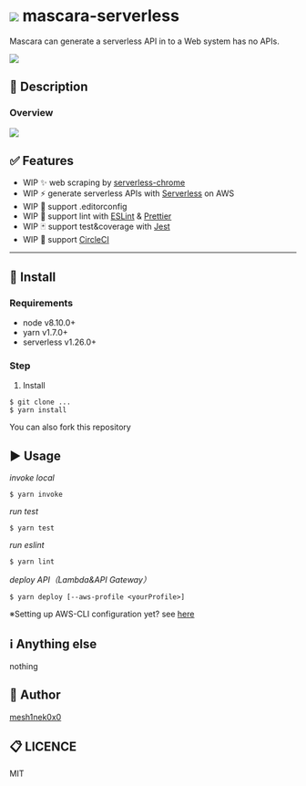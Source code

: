 # ![](https://dummyimage.com/32&text=mascara) mascara-serverless 
<!-- add logo image if you like -->

Mascara can generate a serverless API in to a Web system has no APIs.
<!-- One sentence about your product and what it dose.-->

![](	https://img.shields.io/circleci/project/github/RedSparr0w/node-csgo-parser.svg)
<!-- add ci status badge -->

## :pushpin: Description

### Overview

![](https://dummyimage.com/320x160&text=wip)
<!-- add gif image if you like -->

## :white_check_mark: Features
<!-- list up your product features. -->
- WIP :sparkles: web scraping by  [serverless-chrome](https://github.com/adieuadieu/serverless-chrome)
- WIP :zap: generate serverless APIs with [Serverless](https://serverless.com/) on AWS
- WIP :art: support .editorconfig
- WIP :shirt: support lint with [ESLint](https://eslint.org/) & [Prettier](https://prettier.io/)
- WIP :black_joker: support test&coverage with [Jest](https://facebook.github.io/jest/)
- WIP :arrows_counterclockwise: support [CircleCI](https://circleci.com/)
---

## :floppy_disk: Install
### Requirements
<!-- show dependencies first -->
* node v8.10.0+
* yarn v1.7.0+
* serverless v1.26.0+

### Step
1. Install
```
$ git clone ...
$ yarn install
```
You can also fork this repository

## :arrow_forward: Usage
<!-- show basic usage -->

*invoke local*
```
$ yarn invoke
```

*run test*
```
$ yarn test
```

*run eslint*
```
$ yarn lint
```

*deploy API（Lambda&API Gateway）*
```
$ yarn deploy [--aws-profile <yourProfile>]
```

※Setting up AWS-CLI configuration yet? see [here](https://docs.aws.amazon.com/cli/latest/userguide/cli-config-files.html)

## :information_source: Anything else
<!-- show how to test, how to contribute -->
nothing

## :pencil: Author
[mesh1nek0x0](https://github.com/mesh1nek0x0)

## :clipboard: LICENCE
MIT